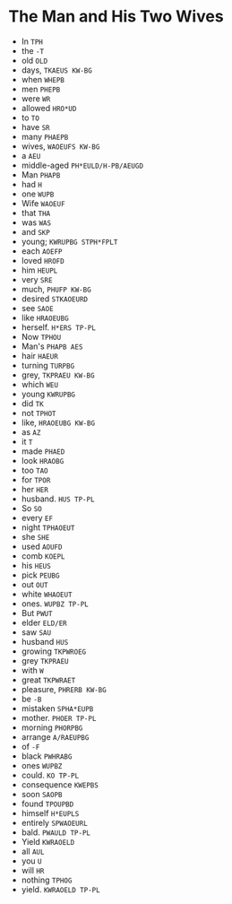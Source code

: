 # The Man and His Two Wives

* In `TPH`
* the `-T`
* old `OLD`
* days, `TKAEUS KW-BG`
* when `WHEPB`
* men `PHEPB`
* were `WR`
* allowed `HRO*UD`
* to `TO`
* have `SR`
* many `PHAEPB`
* wives, `WAOEUFS KW-BG`
* a `AEU`
* middle-aged `PH*EULD/H-PB/AEUGD`
* Man `PHAPB`
* had `H`
* one `WUPB`
* Wife `WAOEUF`
* that `THA`
* was `WAS`
* and `SKP`
* young; `KWRUPBG STPH*FPLT`
* each `AOEFP`
* loved `HROFD`
* him `HEUPL`
* very `SRE`
* much, `PHUFP KW-BG`
* desired `STKAOEURD`
* see `SAOE`
* like `HRAOEUBG`
* herself. `H*ERS TP-PL`
* Now `TPHOU`
* Man's `PHAPB AES`
* hair `HAEUR`
* turning `TURPBG`
* grey, `TKPRAEU KW-BG`
* which `WEU`
* young `KWRUPBG`
* did `TK`
* not `TPHOT`
* like, `HRAOEUBG KW-BG`
* as `AZ`
* it `T`
* made `PHAED`
* look `HRAOBG`
* too `TAO`
* for `TPOR`
* her `HER`
* husband. `HUS TP-PL`
* So `SO`
* every `EF`
* night `TPHAOEUT`
* she `SHE`
* used `AOUFD`
* comb `KOEPL`
* his `HEUS`
* pick `PEUBG`
* out `OUT`
* white `WHAOEUT`
* ones. `WUPBZ TP-PL`
* But `PWUT`
* elder `ELD/ER`
* saw `SAU`
* husband `HUS`
* growing `TKPWROEG`
* grey `TKPRAEU`
* with `W`
* great `TKPWRAET`
* pleasure, `PHRERB KW-BG`
* be `-B`
* mistaken `SPHA*EUPB`
* mother. `PHOER TP-PL`
* morning `PHORPBG`
* arrange `A/RAEUPBG`
* of `-F`
* black `PWHRABG`
* ones `WUPBZ`
* could. `KO TP-PL`
* consequence `KWEPBS`
* soon `SAOPB`
* found `TPOUPBD`
* himself `H*EUPLS`
* entirely `SPWAOEURL`
* bald. `PWAULD TP-PL`
* Yield `KWRAOELD`
* all `AUL`
* you `U`
* will `HR`
* nothing `TPHOG`
* yield. `KWRAOELD TP-PL`
